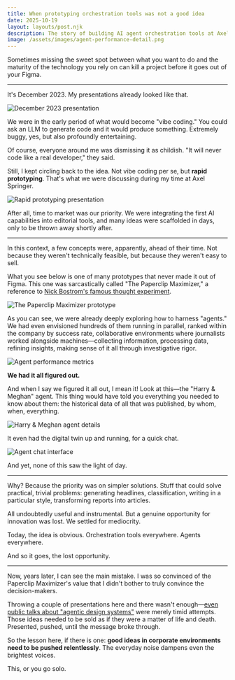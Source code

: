 ```yaml
---
title: When prototyping orchestration tools was not a good idea
date: 2025-10-19
layout: layouts/post.njk
description: The story of building AI agent orchestration tools at Axel Springer in 2023, before the market was ready. A lesson in timing, technology maturity, and the importance of relentlessly pushing good ideas in corporate environments.
image: /assets/images/agent-performance-detail.png
---
```

Sometimes missing the sweet spot between what you want to do and the maturity of the technology you rely on can kill a project before it goes out of your Figma.

---

It's December 2023. My presentations already looked like that.

![December 2023 presentation](/assets/images/dec-2023-presentation.png)

We were in the early period of what would become "vibe coding." You could ask an LLM to generate code and it would produce something. Extremely buggy, yes, but also profoundly entertaining.

Of course, everyone around me was dismissing it as childish. "It will never code like a real developer," they said.

Still, I kept circling back to the idea. Not vibe coding per se, but **rapid prototyping**. That's what we were discussing during my time at Axel Springer.

![Rapid prototyping presentation](/assets/images/rapid-prototyping-slide.png)

After all, time to market was our priority. We were integrating the first AI capabilities into editorial tools, and many ideas were scaffolded in days, only to be thrown away shortly after.

---

In this context, a few concepts were, apparently, ahead of their time. Not because they weren't technically feasible, but because they weren't easy to sell.

What you see below is one of many prototypes that never made it out of Figma. This one was sarcastically called "The Paperclip Maximizer," a reference to [Nick Bostrom's famous thought experiment](https://www.lesswrong.com/w/squiggle-maximizer-formerly-paperclip-maximizer#Similar_thought_experiments).

![The Paperclip Maximizer prototype](/assets/images/paperclip-maximizer-dashboard.png)

As you can see, we were already deeply exploring how to harness "agents." We had even envisioned hundreds of them running in parallel, ranked within the company by success rate, collaborative environments where journalists worked alongside machines—collecting information, processing data, refining insights, making sense of it all through investigative rigor.

![Agent performance metrics](/assets/images/agent-performance-detail.png)

**We had it all figured out.**

And when I say we figured it all out, I mean it! Look at this—the "Harry & Meghan" agent. This thing would have told you everything you needed to know about them: the historical data of all that was published, by whom, when, everything.

![Harry & Meghan agent details](/assets/images/harry-megan-agent.png)

It even had the digital twin up and running, for a quick chat.

![Agent chat interface](/assets/images/agent-chat-interface.png)

And yet, none of this saw the light of day.

---

Why? Because the priority was on simpler solutions. Stuff that could solve practical, trivial problems: generating headlines, classification, writing in a particular style, transforming reports into articles.

All undoubtedly useful and instrumental. But a genuine opportunity for innovation was lost. We settled for mediocrity.

Today, the idea is obvious. Orchestration tools everywhere. Agents everywhere.

And so it goes, the lost opportunity.

---

Now, years later, I can see the main mistake. I was so convinced of the Paperclip Maximizer's value that I didn't bother to truly convince the decision-makers.

Throwing a couple of presentations here and there wasn't enough—[even public talks about "agentic design systems"](https://www.linkedin.com/posts/giuseppeminnella_mediaandtechcon-ai-design-activity-7083819276637229056-OQtl) were merely timid attempts. Those ideas needed to be sold as if they were a matter of life and death. Presented, pushed, until the message broke through.

So the lesson here, if there is one: **good ideas in corporate environments need to be pushed relentlessly**. The everyday noise dampens even the brightest voices.

This, or you go solo.
